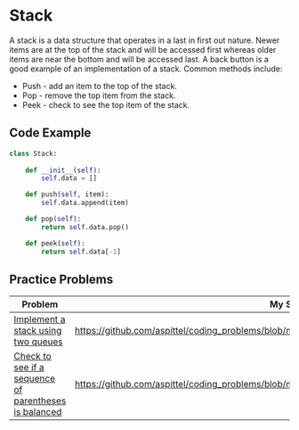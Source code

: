 # Stack
A stack is a data structure that operates in a last in first out nature. Newer items are at the top of the stack and will be accessed first whereas older items are near the bottom and will be accessed last. A back button is a good example of an implementation of a stack. Common methods include:
* Push - add an item to the top of the stack.
* Pop - remove the top item from the stack.
* Peek - check to see the top item of the stack.

## Code Example
```python 
class Stack:
	
	def __init__(self):
		self.data = []

	def push(self, item):
		self.data.append(item)

	def pop(self):
		return self.data.pop()

	def peek(self):
		return self.data[-1]
```
## Practice Problems
|Problem   |My Solution|
|----------|-----------|
|[Implement a stack using two queues](https://www.hackerrank.com/challenges/ctci-queue-using-two-stacks)|https://github.com/aspittel/coding_problems/blob/master/stacks_and_queues/queue_from_two_stacks.py|
|[Check to see if a sequence of parentheses is balanced](https://www.hackerrank.com/challenges/ctci-balanced-brackets)|https://github.com/aspittel/coding_problems/blob/master/stacks_and_queues/balanced_parentheses.py|

